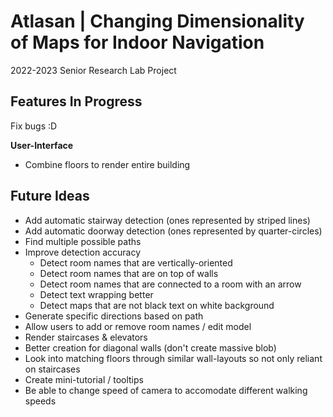 # Atlasan | Changing Dimensionality of Maps for Indoor Navigation

2022-2023 Senior Research Lab Project

## Features In Progress

Fix bugs :D

**User-Interface**
* Combine floors to render entire building

## Future Ideas
* Add automatic stairway detection (ones represented by striped lines)
* Add automatic doorway detection (ones represented by quarter-circles)
* Find multiple possible paths
* Improve detection accuracy
    * Detect room names that are vertically-oriented
    * Detect room names that are on top of walls
    * Detect room names that are connected to a room with an arrow
    * Detect text wrapping better
    * Detect maps that are not black text on white background
* Generate specific directions based on path
* Allow users to add or remove room names / edit model
* Render staircases & elevators 
* Better creation for diagonal walls (don't create massive blob)
* Look into matching floors through similar wall-layouts so not only reliant on staircases
* Create mini-tutorial / tooltips
* Be able to change speed of camera to accomodate different walking speeds